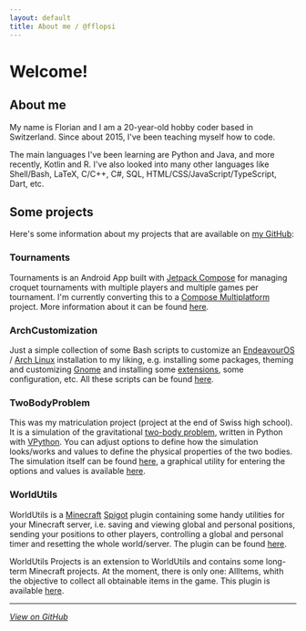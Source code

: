 ```yaml
---
layout: default
title: About me / @fflopsi
---
```


# Welcome!

## About me

My name is Florian and I am a 20-year-old hobby coder based in Switzerland. Since about 2015, I've been teaching myself how to code.

The main languages I've been learning are Python and Java, and more recently, Kotlin and R. I've also looked into many other languages like Shell/Bash, LaTeX, C/C++, C#, SQL, HTML/CSS/JavaScript/TypeScript, Dart, etc.

## Some projects

Here's some information about my projects that are available on [my GitHub](https://github.com/fflopsi):

### Tournaments

Tournaments is an Android App built with [Jetpack Compose](https://developer.android.com/jetpack/compose) for managing croquet tournaments with multiple players and multiple games per tournament. I'm currently converting this to a [Compose Multiplatform](https://www.jetbrains.com/lp/compose-multiplatform/) project. More information about it can be found [here](/tournaments).

### ArchCustomization

Just a simple collection of some Bash scripts to customize an [EndeavourOS](https://endeavouros.com) / [Arch Linux](https://archlinux.org) installation to my liking, e.g. installing some packages, theming and customizing [Gnome](https://www.gnome.org/) and installing some [extensions](https://extensions.gnome.org/), some configuration, etc. All these scripts can be found [here](https://github.com/fflopsi/arch-customization).

### TwoBodyProblem

This was my matriculation project (project at the end of Swiss high school). It is a simulation of the gravitational [two-body problem](https://en.wikipedia.org/wiki/Two-body_problem), written in Python with [VPython](https://vpython.org). You can adjust options to define how the simulation looks/works and values to define the physical properties of the two bodies. The simulation itself can be found [here](https://github.com/fflopsi/twobodyproblem), a graphical utility for entering the options and values is available [here](https://github.com/fflopsi/twobodyproblem-gui).

### WorldUtils

WorldUtils is a [Minecraft](https://www.minecraft.net/en-us) [Spigot](https://www.spigotmc.org) plugin containing some handy utilities for your Minecraft server, i.e. saving and viewing global and personal positions, sending your positions to other players, controlling a global and personal timer and resetting the whole world/server. The plugin can be found [here](https://github.com/fflopsi/worldutils).

WorldUtils Projects is an extension to WorldUtils and contains some long-term Minecraft projects. At the moment, there is only one: AllItems, whith the objective to collect all obtainable items in the game. This plugin is available [here](https://github.com/fflopsi/worldutils-projects).

---

*[View on GitHub](https://github.com/fflopsi/fflopsi.github.io)*
